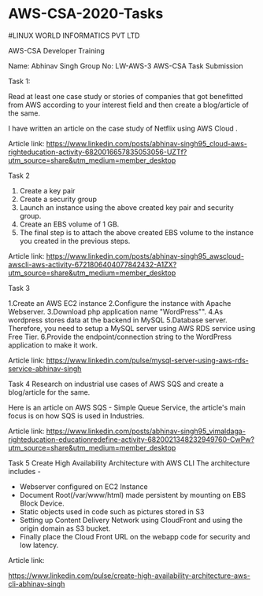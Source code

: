 # AWS-CSA-2020-Tasks
#LINUX WORLD INFORMATICS PVT LTD

AWS-CSA Developer Training


Name: Abhinav Singh
Group No: LW-AWS-3
AWS-CSA Task Submission 

Task 1:

Read at least one case study or stories of companies that got benefitted from AWS according to your interest field and then create a blog/article of the same.

I have written an article on the case study of Netflix using AWS Cloud .

Article link: https://www.linkedin.com/posts/abhinav-singh95_cloud-aws-righteducation-activity-6820016657835053056-UZTf?utm_source=share&utm_medium=member_desktop

Task 2

1. Create a key pair 
2. Create a security group
3. Launch an instance using the above created key pair and security group.
4. Create an EBS volume of 1 GB.
5. The final step is to attach the above created EBS volume to the instance you created in the previous steps.

Article link: 
https://www.linkedin.com/posts/abhinav-singh95_awscloud-awscli-aws-activity-6721806404077842432-A1ZX?utm_source=share&utm_medium=member_desktop

Task 3

1.Create an AWS EC2 instance 
2.Configure the instance with Apache Webserver.
3.Download php application name "WordPress"".
4.As wordpress stores data at the backend in MySQL
5.Database server. Therefore, you need to setup a MySQL server using AWS RDS service using Free Tier.
6.Provide the endpoint/connection string to the
WordPress application to make it work.

Article link:  https://www.linkedin.com/pulse/mysql-server-using-aws-rds-service-abhinav-singh

Task 4
Research on industrial use cases of AWS SQS and create a blog/article for the same.

 Here is an article on AWS SQS - Simple Queue Service, the article's main focus is on how SQS is used in Industries.

Article link: https://www.linkedin.com/posts/abhinav-singh95_vimaldaga-righteducation-educationredefine-activity-6820021348232949760-CwPw?utm_source=share&utm_medium=member_desktop

Task 5
Create High Availability Architecture with AWS CLI 
The architecture includes -
- Webserver configured on EC2 Instance
- Document Root(/var/www/html) made persistent by mounting on EBS Block Device.
- Static objects used in code such as pictures stored in S3
- Setting up Content Delivery Network using CloudFront and using the origin domain as S3 bucket.
- Finally place the Cloud Front URL on the webapp code for security and low latency.


Article link: 
 
https://www.linkedin.com/pulse/create-high-availability-architecture-aws-cli-abhinav-singh
